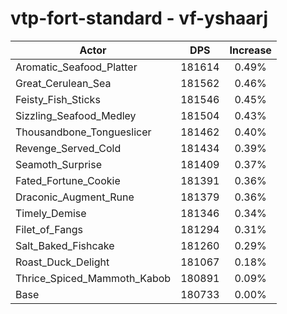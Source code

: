 # vtp-fort-standard - vf-yshaarj
| Actor | DPS | Increase |
|---|:---:|:---:|
|Aromatic_Seafood_Platter|181614|0.49%|
|Great_Cerulean_Sea|181562|0.46%|
|Feisty_Fish_Sticks|181546|0.45%|
|Sizzling_Seafood_Medley|181504|0.43%|
|Thousandbone_Tongueslicer|181462|0.40%|
|Revenge_Served_Cold|181434|0.39%|
|Seamoth_Surprise|181409|0.37%|
|Fated_Fortune_Cookie|181391|0.36%|
|Draconic_Augment_Rune|181379|0.36%|
|Timely_Demise|181346|0.34%|
|Filet_of_Fangs|181294|0.31%|
|Salt_Baked_Fishcake|181260|0.29%|
|Roast_Duck_Delight|181067|0.18%|
|Thrice_Spiced_Mammoth_Kabob|180891|0.09%|
|Base|180733|0.00%|
